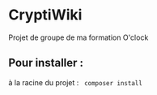 # CryptiWiki
Projet de groupe de ma formation O'clock

## Pour installer :

à la racine du projet : 
``` composer install```
